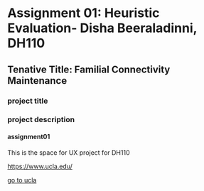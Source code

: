 # Assignment 01: Heuristic Evaluation- Disha Beeraladinni, DH110

## Tenative Title: Familial Connectivity Maintenance 

### project title

### project description

#### assignment01

This is the space for UX project for DH110

https://www.ucla.edu/

[go to ucla](https://www.ucla.edu/)
